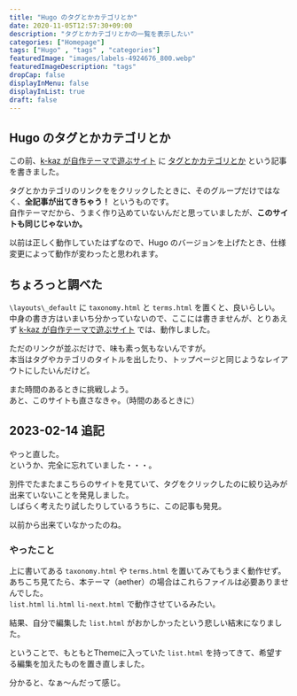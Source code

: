 ```yaml
---
title: "Hugo のタグとかカテゴリとか"
date: 2020-11-05T12:57:30+09:00
description: "タグとかカテゴリとかの一覧を表示したい"
categories: ["Homepage"]
tags: ["Hugo" , "tags" , "categories"]
featuredImage: "images/labels-4924676_800.webp"
featuredImageDescription: "tags"
dropCap: false
displayInMenu: false
displayInList: true
draft: false
---
```

## Hugo のタグとかカテゴリとか

この前、[k-kaz が自作テーマで遊ぶサイト](k-kaz-0.netlify.app) に [タグとかカテゴリとか](https://k-kaz-0.netlify.app/hugo-tag/) という記事を書きました。

タグとかカテゴリのリンクををクリックしたときに、そのグループだけではなく、**全記事が出てきちゃう！** というものです。  
自作テーマだから、うまく作り込めていないんだと思っていましたが、**このサイトも同じじゃないか。**

以前は正しく動作していたはずなので、Hugo のバージョンを上げたとき、仕様変更によって動作が変わったと思われます。

## ちょろっと調べた

`\layouts\_default` に `taxonomy.html` と `terms.html` を置くと、良いらしい。  
中身の書き方はいまいち分かっていないので、ここには書きませんが、とりあえず [k-kaz が自作テーマで遊ぶサイト](k-kaz-0.netlify.app) では、動作しました。

ただのリンクが並ぶだけで、味も素っ気もないんですが。  
本当はタグやカテゴリのタイトルを出したり、トップページと同じようなレイアウトにしたいんだけど。

また時間のあるときに挑戦しよう。  
あと、このサイトも直さなきゃ。（時間のあるときに）

## 2023-02-14 追記

やっと直した。  
というか、完全に忘れていました・・・。  

別件でたまたまこちらのサイトを見ていて、タグをクリックしたのに絞り込みが出来ていないことを発見しました。  
しばらく考えたり試したりしているうちに、この記事も発見。  

以前から出来ていなかったのね。  

### やったこと

上に書いてある `taxonomy.html` や `terms.html` を置いてみてもうまく動作せず。  
あちこち見てたら、本テーマ（aether）の場合はこれらファイルは必要ありませんでした。  
`list.html` `li.html` `li-next.html` で動作させているみたい。  

結果、自分で編集した `list.html` がおかしかったという悲しい結末になりました。  

ということで、もともとThemeに入っていた `list.html` を持ってきて、希望する編集を加えたものを置き直しました。  

分かると、なぁ～んだって感じ。  

